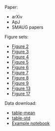 Paper:
* arXiv
* ApJ
* SMAUG papers

Figure sets:
* [Figure 2](https://changgoo.github.io/tigress-wind-figureset/images/figure2.html)
* [Figure 3](https://changgoo.github.io/tigress-wind-figureset/images/figure3.html)
* [Figure 4](https://changgoo.github.io/tigress-wind-figureset/images/figure4.html)
* [Figure 5](https://changgoo.github.io/tigress-wind-figureset/images/figure5.html)
* [Figure 6](https://changgoo.github.io/tigress-wind-figureset/images/figure6.html)
* [Figure 7](https://changgoo.github.io/tigress-wind-figureset/images/figure7.html)
* [Figure 8](https://changgoo.github.io/tigress-wind-figureset/images/figure8.html)
* [Figure 9](https://changgoo.github.io/tigress-wind-figureset/images/figure9.html)
* [Figure 13](https://changgoo.github.io/tigress-wind-figureset/images/figure13.html)
* [Figure 17](https://changgoo.github.io/tigress-wind-figureset/images/figure17.html)

Data download:
* [table-mean](https://changgoo.github.io/tigress-wind-figureset/tables/table-mean.ecsv)
* [table-std](https://changgoo.github.io/tigress-wind-figureset/tables/table-std.ecsv)
* [Example notebook](https://nbviewer.jupyter.org/urls/changgoo.github.io/tigress-wind-figureset/tables/Example_scripts.ipynb)
